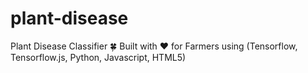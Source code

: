 # plant-disease
Plant Disease Classifier 🍀 Built with ❤️ for Farmers using (Tensorflow, Tensorflow.js, Python, Javascript, HTML5)
